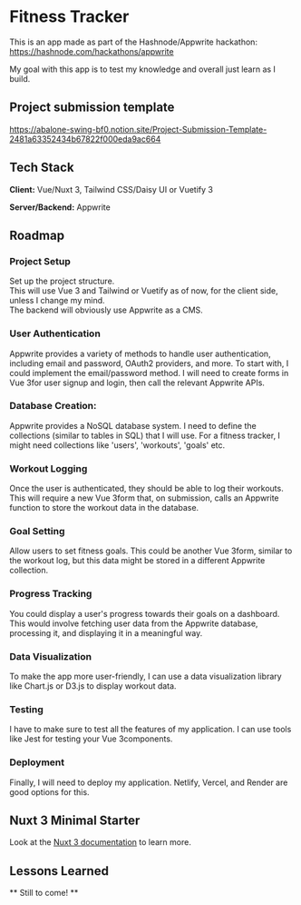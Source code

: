 # Fitness Tracker

This is an app made as part of the Hashnode/Appwrite hackathon: https://hashnode.com/hackathons/appwrite

My goal with this app is to test my knowledge and overall just learn as I build.

## Project submission template
https://abalone-swing-bf0.notion.site/Project-Submission-Template-2481a63352434b67822f000eda9ac664

## Tech Stack

**Client:** Vue/Nuxt 3, Tailwind CSS/Daisy UI or Vuetify 3

**Server/Backend:** Appwrite

## Roadmap

### Project Setup
Set up the project structure.    
This will use Vue 3 and Tailwind or Vuetify as of now, for the client side, unless I change my mind.    
The backend will obviously use Appwrite as a CMS.

### User Authentication
Appwrite provides a variety of methods to handle user authentication, including email and password, OAuth2 providers, and more. To start with, I could implement the email/password method. I will need to create forms in Vue 3for user signup and login, then call the relevant Appwrite APIs.

### Database Creation:
Appwrite provides a NoSQL database system. I need to define the collections (similar to tables in SQL) that I will use. For a fitness tracker, I might need collections like 'users', 'workouts', 'goals' etc.

### Workout Logging
Once the user is authenticated, they should be able to log their workouts. This will require a new Vue 3form that, on submission, calls an Appwrite function to store the workout data in the database.

### Goal Setting
Allow users to set fitness goals. This could be another Vue 3form, similar to the workout log, but this data might be stored in a different Appwrite collection.

### Progress Tracking
You could display a user's progress towards their goals on a dashboard. This would involve fetching user data from the Appwrite database, processing it, and displaying it in a meaningful way.

### Data Visualization
To make the app more user-friendly, I can use a data visualization library like Chart.js or D3.js to display workout data.

### Testing
I have to make sure to test all the features of my application. I can use tools like Jest for testing your Vue 3components.

### Deployment
Finally, I will need to deploy my application. Netlify, Vercel, and Render are good options for this.

## Nuxt 3 Minimal Starter
Look at the [Nuxt 3 documentation](https://nuxt.com/docs/getting-started/introduction) to learn more.

## Lessons Learned

** Still to come! **

